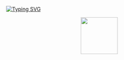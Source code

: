 [![Typing SVG](https://readme-typing-svg.demolab.com?font=Fira+Code&pause=1000&color=851617&center=true&width=435&lines=Hi!+I'm+Max)](https://git.io/typing-svg)
<div id="header" align="center">
  <img src="https://i.gifer.com/XwI4.gif" width="100"/>
</div>
